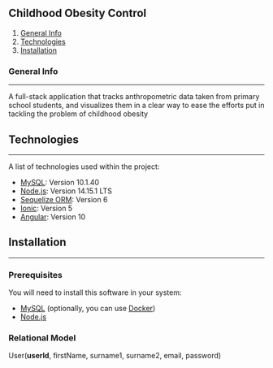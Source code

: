 ## Childhood Obesity Control
1. [General Info](#general-info)
2. [Technologies](#technologies)
3. [Installation](#installation)
### General Info
***
A full-stack application that tracks anthropometric data taken from primary school students, and visualizes them in a clear way to ease the efforts put in tackling the problem of childhood obesity
## Technologies
***
A list of technologies used within the project:
 * [MySQL](https://www.mysql.com/): Version 10.1.40
 * [Node.js](https://nodejs.org/es/): Version 14.15.1 LTS
 * [Sequelize ORM](https://sequelize.org/): Version 6
 * [Ionic](https://ionicframework.com/): Version 5
 * [Angular](https://angular.io/): Version 10
 
## Installation
***
### Prerequisites
You will need to install this software in your system:
* [MySQL](https://dev.mysql.com/downloads/) (optionally, you can use [Docker](https://hub.docker.com/_/mysql?tab=tags&page=1&ordering=last_updated))
* [Node.js](https://dev.mysql.com/downloads/)

### Relational Model
User(__userId__, firstName, surname1, surname2, email, password)
